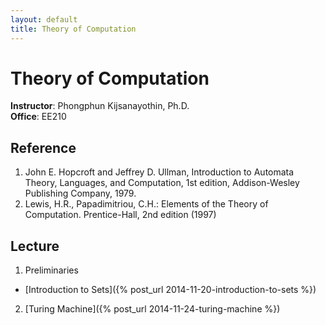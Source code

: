 ```yaml
---
layout: default
title: Theory of Computation
---
```


# Theory of Computation

**Instructor**: Phongphun Kijsanayothin, Ph.D.  
**Office**: EE210  

## Reference

1. John E. Hopcroft and Jeffrey D. Ullman, Introduction to 
   Automata Theory, Languages, and Computation, 1st edition, 
   Addison-Wesley Publishing Company, 1979.
2. Lewis, H.R., Papadimitriou, C.H.: Elements of the Theory of 
   Computation. Prentice-Hall, 2nd edition (1997)

## Lecture

1. Preliminaries
  - [Introduction to Sets]({% post_url 2014-11-20-introduction-to-sets %})
2. [Turing Machine]({% post_url 2014-11-24-turing-machine %})
